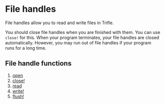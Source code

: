 # File handles

File handles allow you to read and write files in Trifle.

You should close file handles when you are finished with them. You can
use `close!` for this. When your program terminates, your file handles
are closed automatically. However, you may run out of file handles if
your program runs for a long time.

## File handle functions

1. [open](File-Handles-Open.md)
2. [close!](File-Handles-Close.md)
3. [read](File-Handles-Read.md)
4. [write!](File-Handles-Write.md)
5. [flush!](File-Handles-Flush.md)

